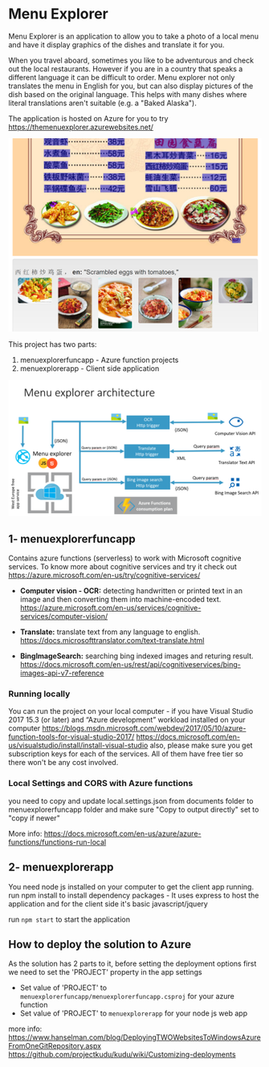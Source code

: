 # Menu Explorer
Menu Explorer is an application to allow you to take a photo of a local menu and have it display graphics of the dishes and translate it for you.

When you travel aboard, sometimes you like to be adventurous and check out the local restaurants. However if you are in a country that speaks a different language it can be difficult to order. Menu explorer not only translates the menu in English for you, but can also display pictures of the dish based on the original language. This helps with many dishes where literal translations aren't suitable (e.g. a "Baked Alaska"). 

The application is hosted on Azure for you to try https://themenuexplorer.azurewebsites.net/ 

![example of displaying translated menu with photos of the dish](/documents/MenuExplorer1.PNG)

This project has two parts:
1. menuexplorerfuncapp - Azure function projects
2. menuexplorerapp - Client side application

![architecture diagram](/documents/MenuExplorer.PNG)

## 1- menuexplorerfuncapp
Contains azure functions (serverless) to work with Microsoft cognitive services. To know more about cognitive services and try it check out  https://azure.microsoft.com/en-us/try/cognitive-services/


- **Computer vision - OCR:** detecting handwritten or printed text in an image and then converting them into machine-encoded text. https://azure.microsoft.com/en-us/services/cognitive-services/computer-vision/

- **Translate:** translate text from any language to english. https://docs.microsofttranslator.com/text-translate.html

- **BingImageSearch:** searching bing indexed images and returing result. 
https://docs.microsoft.com/en-us/rest/api/cognitiveservices/bing-images-api-v7-reference

### Running locally
You can run the project on your local computer - if you have Visual Studio 2017 15.3 (or later) and “Azure development” workload installed on your computer 
https://blogs.msdn.microsoft.com/webdev/2017/05/10/azure-function-tools-for-visual-studio-2017/
https://docs.microsoft.com/en-us/visualstudio/install/install-visual-studio
also, please make sure you get subscription keys for each of the services. All of them have free tier so there won't be any cost involved.

### Local Settings and CORS with Azure functions 

you need to copy and update local.settings.json from documents folder to menuexplorerfuncapp folder and make sure "Copy to output directly" set to "copy if newer"

More info: https://docs.microsoft.com/en-us/azure/azure-functions/functions-run-local


## 2- menuexplorerapp

You need node js installed on your computer to get the client app running. 
run npm install to install dependency packages - It uses express to host the application and for the client side it's basic javascript/jquery 

run ```npm start``` to start the application 

## How to deploy the solution to Azure

As the solution has 2 parts to it, before setting the deployment options first we need to set the 'PROJECT' property in the app settings

- Set value of 'PROJECT' to ```menuexplorerfuncapp/menuexplorerfuncapp.csproj``` for your azure function
- Set value of 'PROJECT' to ```menuexplorerapp``` for your node js web app

more info:
https://www.hanselman.com/blog/DeployingTWOWebsitesToWindowsAzureFromOneGitRepository.aspx
https://github.com/projectkudu/kudu/wiki/Customizing-deployments
